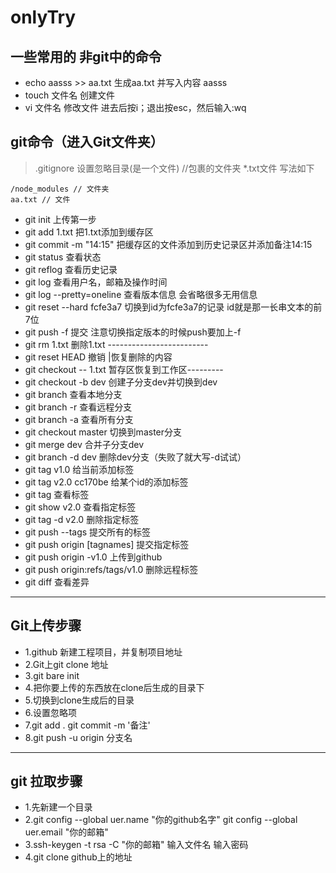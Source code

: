 # onlyTry
## 一些常用的 非git中的命令
* echo aasss >> aa.txt 生成aa.txt 并写入内容 aasss
* touch 文件名 创建文件
* vi 文件名 修改文件   进去后按i；退出按esc，然后输入:wq

## git命令（进入Git文件夹）
> .gitignore 设置忽略目录(是一个文件)  //包裹的文件夹   *.txt文件 写法如下
```
/node_modules // 文件夹
aa.txt // 文件
```
* git init 上传第一步
* git add 1.txt 把1.txt添加到缓存区
* git commit -m "14:15"  把缓存区的文件添加到历史记录区并添加备注14:15
* git status  查看状态
* git reflog  查看历史记录
* git log   查看用户名，邮箱及操作时间
* git log --pretty=oneline 查看版本信息 会省略很多无用信息
* git reset --hard fcfe3a7  切换到id为fcfe3a7的记录 id就是那一长串文本的前7位
* git push -f 提交 注意切换指定版本的时候push要加上-f
* git rm 1.txt 删除1.txt -------------------------
* git reset HEAD 撤销                             |恢复删除的内容
* git checkout -- 1.txt 暂存区恢复到工作区---------
* git checkout -b dev 创建子分支dev并切换到dev
* git branch  查看本地分支
* git branch -r 查看远程分支
* git branch -a 查看所有分支
* git checkout master  切换到master分支
* git merge dev  合并子分支dev
* git branch -d dev 删除dev分支（失败了就大写-d试试）
* git tag v1.0   给当前添加标签
* git tag v2.0 cc170be  给某个id的添加标签
* git tag        查看标签
* git show v2.0  查看指定标签
* git tag -d v2.0 删除指定标签
* git push --tags 提交所有的标签
* git push origin [tagnames] 提交指定标签
* git push origin -v1.0  上传到github
* git push origin:refs/tags/v1.0 删除远程标签
* git diff  查看差异

-------------------------------------------------------------------
## Git上传步骤
* 1.github 新建工程项目，并复制项目地址
* 2.Git上git clone 地址
* 3.git bare init
* 4.把你要上传的东西放在clone后生成的目录下
* 5.切换到clone生成后的目录
* 6.设置忽略项
* 7.git add .  git commit -m '备注'
* 8.git push -u origin 分支名

_______________________________________________________________________

## git 拉取步骤
* 1.先新建一个目录
* 2.git config --global uer.name "你的github名字"  git config --global uer.email "你的邮箱"
* 3.ssh-keygen -t rsa -C "你的邮箱"  输入文件名 输入密码
* 4.git clone github上的地址